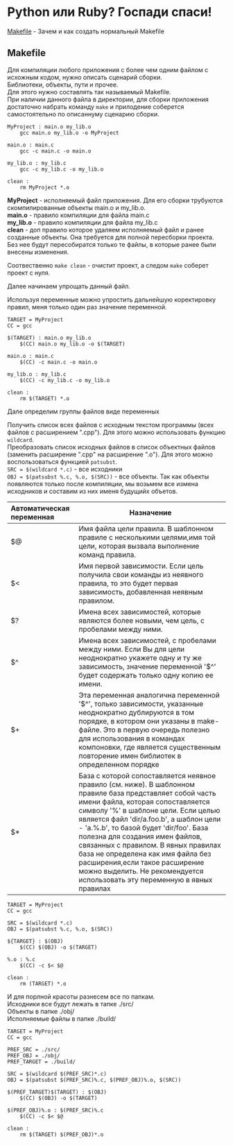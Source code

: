 # Python или Ruby? Госпади спаси!

[Makefile](#makefile) - Зачем и как создать нормальный Makefile



## Makefile  

Для компиляции любого приложения с более чем одним файлом с исхожным кодом, нужно описать сценарий сборки.  
Библиотеки, объекты, пути и прочее.  
Для этого нужно составлять так называемый Makefile.  
При наличии данного файла в директории, для сборки приложения достаточно набрать команду `make` и прилодение соберется самостоятельно по описаннуму сценарию сборки.  

```make
MyProject : main.o my_lib.o
    gcc main.o my_lib.o -o MyProject

main.o : main.c
    gcc -c main.c -o main.o

my_lib.o : my_lib.c
    gcc -c my_lib.c -o my_lib.o

clean : 
    rm MyProject *.o
```

__MyProject__ - исполняемый файл приложения. Для его сборки трубуются скомпилированные объекты main.o и my_lib.o.  
__main.o__ - правило компиляции для файла main.c  
__my_lib.o__ - правило компиляции для файла my_lib.c  
__clean__ - доп правило которое удаляем исполняемый файл и ранее созданные объекты. Она требуется для полной пересборки проекта. Без нее будут пересобиратся только те файлы, в которые ранее были внесены изменения.

Соотвественно `make clean` - очистит проект, а следом `make` соберет проект с нуля. 

Далее начинаем упрощать данный файл.  

Используя переменные можно упростить дальнейшую коректировку правил, меня только один раз значение переменной. 

```make
TARGET = MyProject
CC = gcc

$(TARGET) : main.o my_lib.o
    $(CC) main.o my_lib.o -o $(TARGET)

main.o : main.c
    $(CC) -c main.c -o main.o

my_lib.o : my_lib.c
    $(CC) -c my_lib.c -o my_lib.o

clean : 
    rm $(TARGET) *.o
```

Дале определим группы файлов виде переменных 

Получить список всех файлов с исходным текстом программы (всех файлов с расширением ".cpp"). Для этого можно использовать функцию `wildcard`.  
Преобразовать список исходных файлов в список объектных файлов (заменить расширение ".cpp" на расширение ".o"). Для этого можно воспользоваться функцией `patsubst`.  
`SRC = $(wildcard *.c)` - все исходники   
`OBJ = $(patsubst %.c, %.o, $(SRC))` - все объекты. Так как объекты появляются только после компиляции, мы возьмем все измена исходников и составим из них именя будущийх объетов.   
  
| Автоматическая переменная | Назначение | 
| :----|---|
|$@| Имя файла цели правила. В шаблонном правиле с несколькими целями,имя той цели, которая вызвала выполнение команд правила.|
|$<| Имя первой зависимости. Если цель получила свои команды из неявного правила, то это будет первая зависимость, добавленная неявным правилом.
|$?| Имена всех зависимостей, которые являются более новыми, чем цель, с  пробелами между ними. | 
|$^| Имена всех зависимостей, с пробелами между ними. Если Вы для цели неоднократно укажете одну и ту же зависимость, значение переменной '$^' будет содержать только одну копию ее имени. |
|$+| Эта переменная аналогична переменной '$^', только зависимости, указанные неоднократно дублируются в том порядке, в котором они указаны в make-файле. Это в первую очередь полезно для использования в командах компоновки, где является существенным повторение имен библиотек в определенном порядке  |
|$*| База с которой сопоставляется неявное правило (см. ниже). В шаблонном правиле база представляет собой часть имени файла, которая сопоставляется символу '%' в шаблоне цели. Если целью является файл 'dir/a.foo.b', а   шаблон цели - 'a.%.b', то базой будет 'dir/foo'. База полезна для создания имен файлов, связанных с правилом. В явных правилах база не определена как имя файла без расширения,если такое расширение можно выделить. Не рекомендуется использовать эту переменную в явных правилах |




```make
TARGET = MyProject
CC = gcc

SRC = $(wildcard *.c)
OBJ = $(patsubst %.c, %.o, $(SRC))

${TARGET} : $(OBJ)
    $(CC) $(OBJ) -o $(TARGET)

%.o : %.c
    $(CC) -c $< $@

clean : 
    rm (TARGET) *.o
```

И для порлной красоты разнесем все по папкам.  
Исходники все будут лежать в тапке ./src/  
Объекты в папке ./obj/  
Исполняемые файлы в папке ./build/

```make
TARGET = MyProject
CC = gcc

PREF_SRC = ./src/
PREF_OBJ = ./obj/
PREF_TARGET = ./build/

SRC = $(wildcard $(PREF_SRC)*.c)
OBJ = $(patsubst $(PREF_SRC)%.c, $(PREF_OBJ)%.o, $(SRC))

$(PREF_TARGET)$(TARGET) : $(OBJ)
    $(CC) $(OBJ) -o $(TARGET)

$(PREF_OBJ)%.o : $(PREF_SRC)%.c
    $(CC) -c $< $@

clean : 
    rm $(TARGET) $(PREF_OBJ)*.o
```

